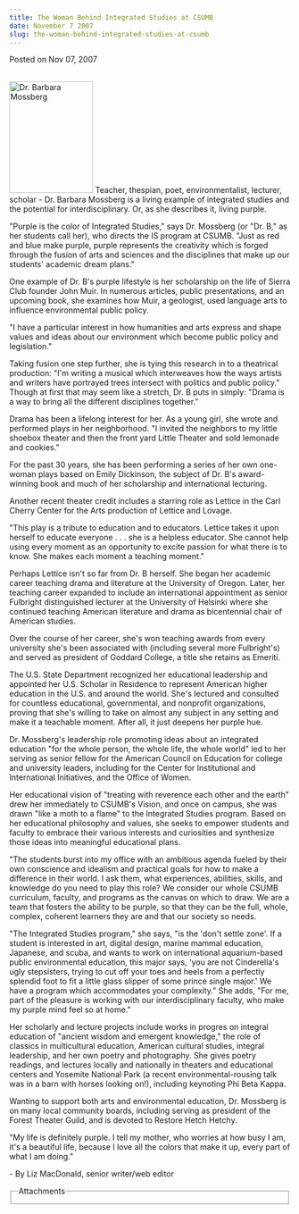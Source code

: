 ```yaml
---
title: The Woman Behind Integrated Studies at CSUMB
date: November 7 2007
slug: the-woman-behind-integrated-studies-at-csumb
---
```





<span class="date">Posted on Nov 07, 2007    </span>
<p><br>
<img style="width:150px; height:200px" alt="Dr. Barbara Mossberg" src="http://news.csumb.edu/sites/default/files/65/igx_migrate/images/zzzzzzzzz%20integrated%20studies.bmp">
Teacher, thespian, poet, environmentalist, lecturer, scholar - Dr.
Barbara Mossberg is a living example of integrated studies and the
potential for interdisciplinary. Or, as she describes it, living
purple.</img></br></p>
<p>&quot;Purple is the color of Integrated Studies,&quot; says Dr. Mossberg
(or &quot;Dr. B,&quot; as her students call her), who directs the IS program
at CSUMB. &quot;Just as red and blue make purple, purple represents the
creativity which is forged through the fusion of arts and sciences
and the disciplines that make up our students&apos; academic dream
plans.&quot;</p>
<p>One example of Dr. B&apos;s purple lifestyle is her scholarship on
the life of Sierra Club founder John Muir. In numerous articles,
public presentations, and an upcoming book, she examines how Muir,
a geologist, used language arts to influence environmental public
policy.</p>
<p>&quot;I have a particular interest in how humanities and arts express
and shape values and ideas about our environment which become
public policy and legislation.&quot;</p>
<p>Taking fusion one step further, she is tying this research in to
a theatrical production: &quot;I&apos;m writing a musical which interweaves
how the ways artists and writers have portrayed trees intersect
with politics and public policy.&quot; Though at first that may seem
like a stretch, Dr. B puts in simply: &quot;Drama is a way to bring all
the different disciplines together.&quot;</p>
<p>Drama has been a lifelong interest for her. As a young girl, she
wrote and performed plays in her neighborhood. &quot;I invited the
neighbors to my little shoebox theater and then the front yard
Little Theater and sold lemonade and cookies.&quot;</p>
<p>For the past 30 years, she has been performing a series of her
own one-woman plays based on Emily Dickinson, the subject of Dr.
B&apos;s award-winning book and much of her scholarship and
international lecturing.</p>
<p>Another recent theater credit includes a starring role as
Lettice in the Carl Cherry Center for the Arts production of
Lettice and Lovage.</p>
<p>&quot;This play is a tribute to education and to educators. Lettice
takes it upon herself to educate everyone . . . she is a helpless
educator. She cannot help using every moment as an opportunity to
excite passion for what there is to know. She makes each moment a
teaching moment.&quot;</p>
<p>Perhaps Lettice isn&apos;t so far from Dr. B herself. She began her
academic career teaching drama and literature at the University of
Oregon. Later, her teaching career expanded to include an
international appointment as senior Fulbright distinguished
lecturer at the University of Helsinki where she continued teaching
American literature and drama as bicentennial chair of American
studies.</p>
<p>Over the course of her career, she&apos;s won teaching awards from
every university she&apos;s been associated with (including several more
Fulbright&apos;s) and served as president of Goddard College, a title
she retains as Emeriti.</p>
<p>The U.S. State Department recognized her educational leadership
and appointed her U.S. Scholar in Residence to represent American
higher education in the U.S. and around the world. She&apos;s lectured
and consulted for countless educational, governmental, and
nonprofit organizations, proving that she&apos;s willing to take on
almost any subject in any setting and make it a teachable moment.
After all, it just deepens her purple hue.</p>
<p>Dr. Mossberg&apos;s leadership role promoting ideas about an
integrated education &quot;for the whole person, the whole life, the
whole world&quot; led to her serving as senior fellow for the American
Council on Education for college and university leaders, including
for the Center for Institutional and International Initiatives, and
the Office of Women.</p>
<p>Her educational vision of &quot;treating with reverence each other
and the earth&quot; drew her immediately to CSUMB&apos;s Vision, and once on
campus, she was drawn &quot;like a moth to a flame&quot; to the Integrated
Studies program. Based on her educational philosophy and values,
she seeks to empower students and faculty to embrace their various
interests and curiosities and synthesize those ideas into
meaningful educational plans.</p>
<p>&quot;The students burst into my office with an ambitious agenda
fueled by their own conscience and idealism and practical goals for
how to make a difference in their world. I ask them, what
experiences, abilities, skills, and knowledge do you need to play
this role? We consider our whole CSUMB curriculum, faculty, and
programs as the canvas on which to draw. We are a team that fosters
the ability to be purple, so that they can be the full, whole,
complex, coherent learners they are and that our society so
needs.</p>
<p>&quot;The Integrated Studies program,&quot; she says, &quot;is the &apos;don&apos;t
settle zone&apos;. If a student is interested in art, digital design,
marine mammal education, Japanese, and scuba, and wants to work on
international aquarium-based public environmental education, this
major says, &apos;you are not Cinderella&apos;s ugly stepsisters, trying to
cut off your toes and heels from a perfectly splendid foot to fit a
little glass slipper of some prince single major.&apos; We have a
program which accommodates your complexity.&quot; She adds, &quot;For me,
part of the pleasure is working with our interdisciplinary faculty,
who make my purple mind feel so at home.&quot;</p>
<p>Her scholarly and lecture projects include works in progres on
integral education of &quot;ancient wisdom and emergent knowledge,&quot; the
role of classics in multicultural education, American cultural
studies, integral leadership, and her own poetry and photography.
She gives poetry readings, and lectures locally and nationally in
theaters and educational centers and Yosemite National Park (a
recent environmental-rousing talk was in a barn with horses looking
on!), including keynoting Phi Beta Kappa.</p>
<p>Wanting to support both arts and environmental education, Dr.
Mossberg is on many local community boards, including serving as
president of the Forest Theater Guild, and is devoted to Restore
Hetch Hetchy.</p>
<p>&quot;My life is definitely purple. I tell my mother, who worries at
how busy I am, it&apos;s a beautiful life, because I love all the colors
that make it up, every part of what I am doing.&quot;</p>
<p>- By Liz MacDonald, senior writer/web editor</p>
<fieldset class="fieldgroup group-attachments">
<legend>Attachments</legend>
<div class="field field-type-emvideo field-field-attach-video">
<div class="field-items">
<div class="field-item odd">
<div class="emvideo emvideo-video emvideo-"/>
</div>
</div>
</div>
</fieldset>





